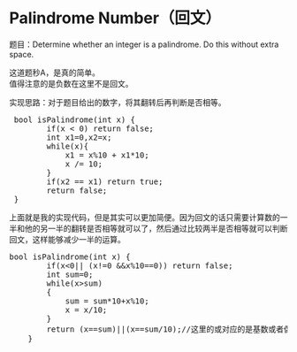 # Palindrome Number（回文）
题目：Determine whether an integer is a palindrome. Do this without extra space.

这道题秒A，是真的简单。
<br>值得注意的是负数在这里不是回文。

实现思路：对于题目给出的数字，将其翻转后再判断是否相等。

<pre> bool isPalindrome(int x) {
        if(x < 0) return false;
        int x1=0,x2=x;
        while(x){
            x1 = x%10 + x1*10;
            x /= 10;
        }
        if(x2 == x1) return true;
        return false;
 }</pre>
 
上面就是我的实现代码，但是其实可以更加简便。因为回文的话只需要计算数的一半和他的另一半的翻转是否相等就可以了，然后通过比较两半是否相等就可以判断回文，这样能够减少一半的运算。

<pre>bool isPalindrome(int x) {
        if(x<0|| (x!=0 &&x%10==0)) return false;
        int sum=0;
        while(x>sum)
        {
            sum = sum*10+x%10;
            x = x/10;
        }
        return (x==sum)||(x==sum/10);//这里的或对应的是基数或者偶数的情况，由于是或操作，只要有一个满足即可
    } </pre>
